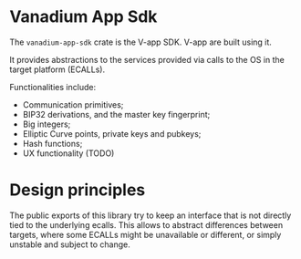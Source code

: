# Vanadium App Sdk

The `vanadium-app-sdk` crate is the V-app SDK. V-app are built using it.

It provides abstractions to the services provided via calls to the OS in the target platform (ECALLs).

Functionalities include:
- Communication primitives;
- BIP32 derivations, and the master key fingerprint;
- Big integers;
- Elliptic Curve points, private keys and pubkeys;
- Hash functions;
- UX functionality (TODO)

# Design principles

The public exports of this library try to keep an interface that is not directly tied to the underlying ecalls. This allows to abstract differences between targets, where some ECALLs might be unavailable or different, or simply unstable and subject to change.
